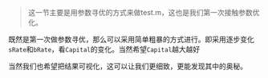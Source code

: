 > 这一节主要是用参数寻优的方式来做test.m，这也是我们第一次接触参数优化。

既然是第一次做参数寻优，那么可以采用简单粗暴的方式进行。即采用逐步变化`sRate`和`bRate`，看`Capital`的变化。当然希望`Capital`越大越好

当然我们也希望把结果可视化，这可以让我们更细致，更能发现其中的奥秘。